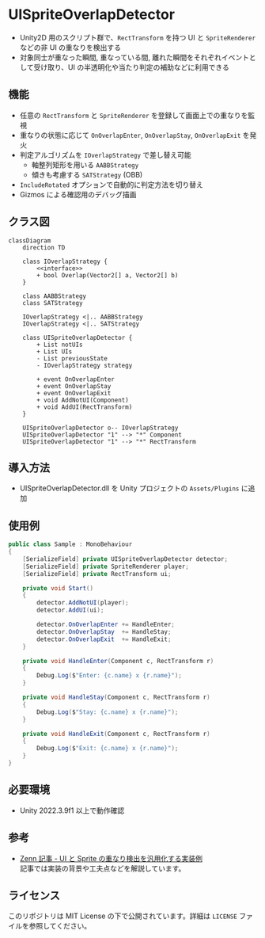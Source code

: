 # UISpriteOverlapDetector

- Unity2D 用のスクリプト群で、`RectTransform` を持つ UI と `SpriteRenderer` などの非 UI の重なりを検出する
- 対象同士が重なった瞬間, 重なっている間, 離れた瞬間をそれぞれイベントとして受け取り、UI の半透明化や当たり判定の補助などに利用できる

## 機能
- 任意の `RectTransform` と `SpriteRenderer` を登録して画面上での重なりを監視
- 重なりの状態に応じて `OnOverlapEnter`, `OnOverlapStay`, `OnOverlapExit` を発火
- 判定アルゴリズムを `IOverlapStrategy` で差し替え可能
  - 軸整列矩形を用いる `AABBStrategy`
  - 傾きも考慮する `SATStrategy` (OBB)
- `IncludeRotated` オプションで自動的に判定方法を切り替え
- Gizmos による確認用のデバッグ描画

## クラス図
```mermaid
classDiagram
    direction TD

    class IOverlapStrategy {
        <<interface>>
        + bool Overlap(Vector2[] a, Vector2[] b)
    }

    class AABBStrategy
    class SATStrategy

    IOverlapStrategy <|.. AABBStrategy
    IOverlapStrategy <|.. SATStrategy

    class UISpriteOverlapDetector {
        + List notUIs
        + List UIs
        - List previousState
        - IOverlapStrategy strategy

        + event OnOverlapEnter
        + event OnOverlapStay
        + event OnOverlapExit
        + void AddNotUI(Component)
        + void AddUI(RectTransform)
    }

    UISpriteOverlapDetector o-- IOverlapStrategy
    UISpriteOverlapDetector "1" --> "*" Component
    UISpriteOverlapDetector "1" --> "*" RectTransform
```

## 導入方法
- UISpriteOverlapDetector.dll を Unity プロジェクトの `Assets/Plugins` に追加

## 使用例
```csharp
public class Sample : MonoBehaviour
{
    [SerializeField] private UISpriteOverlapDetector detector;
    [SerializeField] private SpriteRenderer player;
    [SerializeField] private RectTransform ui;

    private void Start()
    {
        detector.AddNotUI(player);
        detector.AddUI(ui);

        detector.OnOverlapEnter += HandleEnter;
        detector.OnOverlapStay  += HandleStay;
        detector.OnOverlapExit  += HandleExit;
    }

    private void HandleEnter(Component c, RectTransform r)
    {
        Debug.Log($"Enter: {c.name} x {r.name}");
    }

    private void HandleStay(Component c, RectTransform r)
    {
        Debug.Log($"Stay: {c.name} x {r.name}");
    }

    private void HandleExit(Component c, RectTransform r)
    {
        Debug.Log($"Exit: {c.name} x {r.name}");
    }
}
```

## 必要環境
- Unity 2022.3.9f1 以上で動作確認

## 参考
- [Zenn 記事 - UI と Sprite の重なり検出を汎用化する実装例](https://zenn.dev/gameshitai/articles/dbefb7f7551a12)  
  記事では実装の背景や工夫点などを解説しています。

## ライセンス
このリポジトリは MIT License の下で公開されています。詳細は `LICENSE` ファイルを参照してください。
